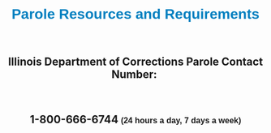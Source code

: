 <H1 style="TEXT-ALIGN: center"><SPAN style="COLOR: rgb(0,128,192); TEXT-ALIGN: center"><SPAN style="FONT-FAMILY: Arial,Helvetica,sans-serif">Parole Resources and Requirements</SPAN></SPAN></H1>
<P></P>
<P>&nbsp;<BR></P>
<H2 style="TEXT-ALIGN: center"><SPAN>Illinois Department of Corrections Parole Contact Number:&nbsp; </SPAN></H2>
<P></P>
<P>&nbsp; <BR></P>
<P></P>
<H2 style="TEXT-ALIGN: center"><SPAN>1-800-666-6744 </SPAN><SPAN style="FONT-SIZE: 16px; FONT-FAMILY: Arial"><SPAN style="FONT-FAMILY: Arial">(24 hours a day, 7 days a week)</SPAN></SPAN><BR></H2>
<P></P>
<P>&nbsp;</P>
<P></P>
<P>&nbsp;</P>
<P></P>
<P><BR><BR></P>
<DIV class=clr></DIV>